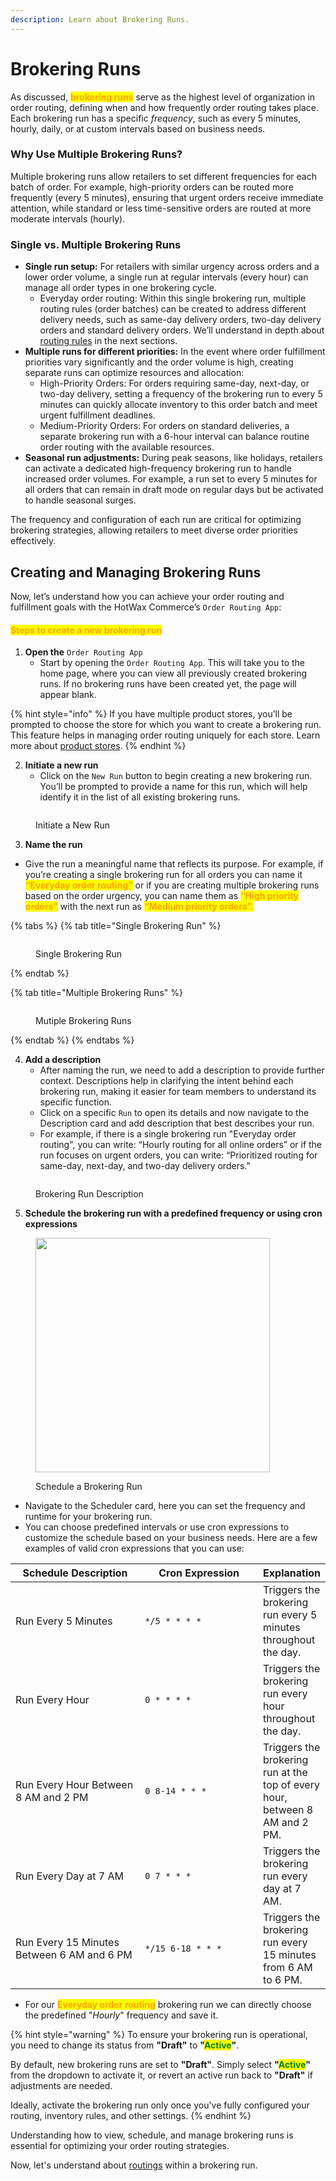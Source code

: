 ```yaml
---
description: Learn about Brokering Runs.
---
```


# Brokering Runs

As discussed, <mark style="color:orange;">**brokering runs**</mark> serve as the highest level of organization in order routing, defining when and how frequently order routing takes place. Each brokering run has a specific _frequency_, such as every 5 minutes, hourly, daily, or at custom intervals based on business needs.

### Why Use Multiple Brokering Runs?

Multiple brokering runs allow retailers to set different frequencies for each batch of order. For example, high-priority orders can be routed more frequently (every 5 minutes), ensuring that urgent orders receive immediate attention, while standard or less time-sensitive orders are routed at more moderate intervals (hourly).

### Single vs. Multiple Brokering Runs

* **Single run setup:** For retailers with similar urgency across orders and a lower order volume, a single run at regular intervals (every hour) can manage all order types in one brokering cycle.
  * Everyday order routing: Within this single brokering run, multiple routing rules (order batches) can be created to address different delivery needs, such as same-day delivery orders, two-day delivery orders and standard delivery orders. We’ll understand in depth about [routing rules](routings.md) in the next sections.
* **Multiple runs for different priorities:** In the event where order fulfillment priorities vary significantly and the order volume is high, creating separate runs can optimize resources and allocation:
  * High-Priority Orders: For orders requiring same-day, next-day, or two-day delivery, setting a frequency of the brokering run to every 5 minutes can quickly allocate inventory to this order batch and meet urgent fulfillment deadlines.
  * Medium-Priority Orders: For orders on standard deliveries, a separate brokering run with a 6-hour interval can balance routine order routing with the available resources.
* **Seasonal run adjustments:** During peak seasons, like holidays, retailers can activate a dedicated high-frequency brokering run to handle increased order volumes. For example, a run set to every 5 minutes for all orders that can remain in draft mode on regular days but be activated to handle seasonal surges.

The frequency and configuration of each run are critical for optimizing brokering strategies, allowing retailers to meet diverse order priorities effectively.

## Creating and Managing Brokering Runs

Now, let’s understand how you can achieve your order routing and fulfillment goals with the HotWax Commerce’s `Order Routing App`:

#### <mark style="color:orange;">Steps to create a new brokering run</mark>

1. **Open the** `Order Routing App`
   * Start by opening the `Order Routing App`. This will take you to the home page, where you can view all previously created brokering runs. If no brokering runs have been created yet, the page will appear blank.

{% hint style="info" %}
If you have multiple product stores, you’ll be prompted to choose the store for which you want to create a brokering run. This feature helps in managing order routing uniquely for each store. Learn more about [product stores](https://docs.hotwax.co/documents/system-admins/product-store/add-more-product-stores).
{% endhint %}

2. **Initiate a new run**
   * Click on the `New Run` button to begin creating a new brokering run. You’ll be prompted to provide a name for this run, which will help identify it in the list of all existing brokering runs.

<figure><img src="../.gitbook/assets/New Brokering Run.png" alt=""><figcaption><p>Initiate a New Run</p></figcaption></figure>

3. **Name the run**

* Give the run a meaningful name that reflects its purpose. For example, if you’re creating a single brokering run for all orders you can name it <mark style="color:orange;">**“Everyday order routing”**</mark> or if you are creating multiple brokering runs based on the order urgency, you can name them as <mark style="color:orange;">**“High priority orders”**</mark> with the next run as <mark style="color:orange;">**“Medium priority orders”.**</mark>

{% tabs %}
{% tab title="Single Brokering Run" %}
<figure><img src="../.gitbook/assets/Single Brokering Run.png" alt=""><figcaption><p>Single Brokering Run</p></figcaption></figure>
{% endtab %}

{% tab title="Multiple Brokering Runs" %}
<figure><img src="../.gitbook/assets/Multiple Brokering Runs.png" alt=""><figcaption><p>Mutiple Brokering Runs</p></figcaption></figure>
{% endtab %}
{% endtabs %}

4. **Add a description**
   * After naming the run, we need to add a description to provide further context. Descriptions help in clarifying the intent behind each brokering run, making it easier for team members to understand its specific function.
   * Click on a specific `Run` to open its details and now navigate to the Description card and add description that best describes your run.
   * For example, if there is a single brokering run "Everyday order routing", you can write: “Hourly routing for all online orders” or if the run focuses on urgent orders, you can write: “Prioritized routing for same-day, next-day, and two-day delivery orders.”

<figure><img src="../.gitbook/assets/Run details (3).png" alt=""><figcaption><p>Brokering Run Description</p></figcaption></figure>

5. **Schedule the brokering run with a predefined frequency or using cron expressions**

<div data-full-width="false">

<figure><img src="../.gitbook/assets/Find test order.png" alt="" width="375"><figcaption><p>Schedule a Brokering Run</p></figcaption></figure>

</div>

* Navigate to the Scheduler card, here you can set the frequency and runtime for your brokering run.
* You can choose predefined intervals or use cron expressions to customize the schedule based on your business needs. Here are a few examples of valid cron expressions that you can use:

<table><thead><tr><th width="231">Schedule Description</th><th width="207">Cron Expression</th><th>Explanation</th></tr></thead><tbody><tr><td>Run Every 5 Minutes</td><td><code>*/5 * * * *</code></td><td>Triggers the brokering run every 5 minutes throughout the day.</td></tr><tr><td>Run Every Hour</td><td><code>0 * * * *</code></td><td>Triggers the brokering run every hour throughout the day.</td></tr><tr><td>Run Every Hour Between 8 AM and 2 PM</td><td><code>0 8-14 * * *</code></td><td>Triggers the brokering run at the top of every hour, between 8 AM and 2 PM.</td></tr><tr><td>Run Every Day at 7 AM</td><td><code>0 7 * * *</code></td><td>Triggers the brokering run every day at 7 AM.</td></tr><tr><td>Run Every 15 Minutes Between 6 AM and 6 PM</td><td><code>*/15 6-18 * * *</code></td><td>Triggers the brokering run every 15 minutes from 6 AM to 6 PM.</td></tr></tbody></table>

* For our <mark style="color:orange;">**Everyday order routing**</mark> brokering run we can directly choose the predefined "_Hourly_" frequency and save it.

{% hint style="warning" %}
To ensure your brokering run is operational, you need to change its status from **"Draft"** to **"**<mark style="color:green;">**Active**</mark>**"**.

By default, new brokering runs are set to **"Draft"**. Simply select **"**<mark style="color:green;">**Active**</mark>**"** from the dropdown to activate it, or revert an active run back to **"Draft"** if adjustments are needed.

Ideally, activate the brokering run only once you've fully configured your routing, inventory rules, and other settings.
{% endhint %}

Understanding how to view, schedule, and manage brokering runs is essential for optimizing your order routing strategies.

Now, let's understand about [routings](routings.md) within a brokering run.
